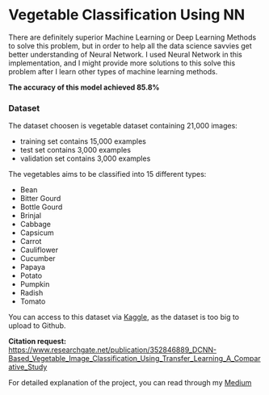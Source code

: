 # Vegetable Classification Using NN

There are definitely superior Machine Learning or Deep Learning Methods to solve this problem, but in order to help all 
the data science savvies get better understanding of Neural Network. I used Neural Network in this implementation, and 
I might provide more solutions to this solve this problem after I learn other types of machine learning methods.

**The accuracy of this model achieved 85.8%** 

### Dataset

The dataset choosen is vegetable dataset containing 21,000 images:
- training set contains 15,000 examples
- test set contains 3,000 examples
- validation set contains 3,000 examples

The vegetables aims to be classified into 15 different types:
- Bean
- Bitter Gourd
- Bottle Gourd
- Brinjal
- Cabbage
- Capsicum
- Carrot
- Cauliflower
- Cucumber
- Papaya
- Potato
- Pumpkin
- Radish
- Tomato

You can access to this dataset via [Kaggle](https://www.kaggle.com/datasets/misrakahmed/vegetable-image-dataset), as the
dataset is too big to upload to Github.

**Citation request:**
https://www.researchgate.net/publication/352846889_DCNN-Based_Vegetable_Image_Classification_Using_Transfer_Learning_A_Comparative_Study

For detailed explanation of the project, you can read through my [Medium](https://medium.com/@jessicaoyyc/vegetable-classification-f7980a2756af)
